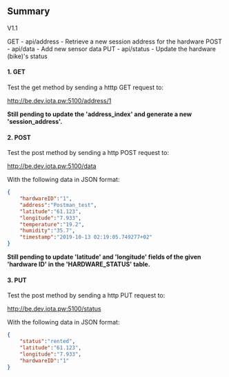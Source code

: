 Summary
----------

V1.1 

GET - api/address - Retrieve a new session address for the hardware
POST - api/data - Add new sensor data
PUT - api/status - Update the hardware (bike)'s status

#### 1. GET

Test the get method by sending a htttp GET request to:

http://be.dev.iota.pw:5100/address/1

**Still pending to update the 'address_index' and generate a new 'session_address'.**

#### 2. POST

Test the post method by sending a http POST request to:

http://be.dev.iota.pw:5100/data

With the following data in JSON format:
```json
{
	"hardwareID":"1",
	"address":"Postman_test",
	"latitude":"61.123",
	"longitude":"7.933",
	"temperature":"19.2",
	"humidity":"35.7",
	"timestamp":"2019-10-13 02:19:05.749277+02"
}
```
**Still pending to update 'latitude' and 'longitude' fields of the given 'hardware ID' in the 'HARDWARE_STATUS' table.**

#### 3. PUT

Test the post method by sending a http PUT request to:

http://be.dev.iota.pw:5100/status

With the following data in JSON format:
```json
{
	"status":"rented",
	"latitude":"61.123",
	"longitude":"7.933",
	"hardwareID":"1"
}
```
